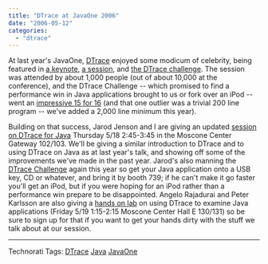 ```yaml
---
title: "DTrace at JavaOne 2006"
date: "2006-05-12"
categories: 
  - "dtrace"
---
```


At last year's JavaOne, [DTrace](http://www.opensolaris.org/os/community/dtrace/) enjoyed some modicum of celebrity, being featured in [a keynote](http://dtrace.org/blogs/ahl/dtrace_in_the_javaone_keynote), [a session](http://dtrace.org/blogs/ahl/dtrace_presentation_at_javaone), and [the DTrace challenge](http://dtrace.org/blogs/ahl/crazy_dtrace_java_challenge). The session was attended by about 1,000 people (out of about 10,000 at the conference), and the DTrace Challenge -- which promised to find a performance win in Java applications brought to us or fork over an iPod -- went an [impressive 15 for 16](http://blogs.sun.com/roller/page/chrisra?entry=solaris_performance_challenge_at_javaone) (and that one outlier was a trivial 200 line program -- we've added a 2,000 line minimum this year).

Building on that success, Jarod Jenson and I are giving an updated [session on DTrace for Java](https://www28.cplan.com/javaone06_cv_124_1/session_details.jsp?isid=277311&ilocation_id=124-1&ilanguage=english) Thursday 5/18 2:45-3:45 in the Moscone Center Gateway 102/103. We'll be giving a similar introduction to DTrace and to using DTrace on Java as at last year's talk, and showing off some of the improvements we've made in the past year. Jarod's also manning the [DTrace Challenge](http://www.sun.com/software/solaris/javaone_challenge.jsp) again this year so get your Java application onto a USB key, CD or whatever, and bring it by booth 739; if he can't make it go faster you'll get an iPod, but if you were hoping for an iPod rather than a performance win prepare to be disappointed. Angelo Rajadurai and Peter Karlsson are also giving a [hands on lab](https://www28.cplan.com/javaone06_cv_124_1/session_details.jsp?isid=279365&ilocation_id=124-1&ilanguage=english) on using DTrace to examine Java applications (Friday 5/19 1:15-2:15 Moscone Center Hall E 130/131) so be sure to sign up for that if you want to get your hands dirty with the stuff we talk about at our session.

* * *

Technorati Tags: [DTrace](http://technorati.com/tag/DTrace) [Java](http://technorati.com/tag/Java) [JavaOne](http://technorati.com/tag/JavaOne)
